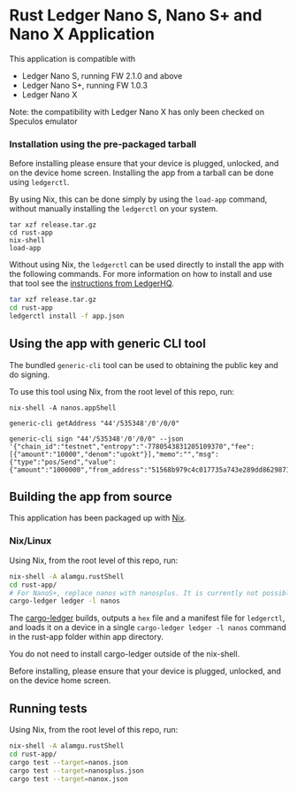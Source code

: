 # Rust Ledger Nano S, Nano S+ and Nano X Application

This application is compatible with
- Ledger Nano S, running FW 2.1.0 and above
- Ledger Nano S+, running FW 1.0.3
- Ledger Nano X

Note: the compatibility with Ledger Nano X has only been checked on Speculos emulator

### Installation using the pre-packaged tarball

Before installing please ensure that your device is plugged, unlocked, and on the device home screen.
Installing the app from a tarball can be done using `ledgerctl`.

By using Nix, this can be done simply by using the `load-app` command, without manually installing the `ledgerctl` on your system.

```
tar xzf release.tar.gz
cd rust-app
nix-shell
load-app
```

Without using Nix, the `ledgerctl` can be used directly to install the app with the following commands.
For more information on how to install and use that tool see the [instructions from LedgerHQ](https://github.com/LedgerHQ/ledgerctl).

```bash
tar xzf release.tar.gz
cd rust-app
ledgerctl install -f app.json
```

## Using the app with generic CLI tool

The bundled `generic-cli` tool can be used to obtaining the public key and do signing.

To use this tool using Nix, from the root level of this repo, run:

```
nix-shell -A nanos.appShell

generic-cli getAddress "44'/535348'/0'/0/0"

generic-cli sign "44'/535348'/0'/0/0" --json '{"chain_id":"testnet","entropy":"-7780543831205109370","fee":[{"amount":"10000","denom":"upokt"}],"memo":"","msg":{"type":"pos/Send","value":{"amount":"1000000","from_address":"51568b979c4c017735a743e289dd862987143290","to_address":"51568b979c4c017735a743e289dd862987143290"}}}'
```

## Building the app from source

This application has been packaged up with [Nix](https://nixos.org/).

### Nix/Linux

Using Nix, from the root level of this repo, run:

```bash
nix-shell -A alamgu.rustShell
cd rust-app/
# For NanoS+, replace nanos with nanosplus. It is currently not possible to load the app on Nano X
cargo-ledger ledger -l nanos
````

The [cargo-ledger](https://github.com/LedgerHQ/cargo-ledger.git) builds, outputs a `hex` file and a manifest file for `ledgerctl`, and loads it on a device in a single `cargo-ledger ledger -l nanos` command in the rust-app folder within app directory.

You do not need to install cargo-ledger outside of the nix-shell.

Before installing, please ensure that your device is plugged, unlocked, and on the device home screen.

## Running tests

Using Nix, from the root level of this repo, run:

```bash
nix-shell -A alamgu.rustShell
cd rust-app/
cargo test --target=nanos.json
cargo test --target=nanosplus.json
cargo test --target=nanox.json
````
